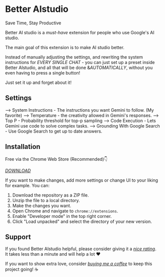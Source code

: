 # Better AIstudio

Save Time, Stay Productive

Better AI studio is a *must-have* extension for people who use Google's AI studio.

The main goal of this extension is to make AI studio better.

Instead of manually adjusting the settings, and rewriting the system instructions for *EVERY SINGLE CHAT* - you can just set up a preset inside Better AIstudio, and all that will be done &*AUTOMATICALLY*, without you even having to press a single button! 

Just set it up and forget about it! 

## Settings

--> System Instructions - The instructions you want Gemini to follow. (My favorite)
--> Temperature - the creativity allowed in Gemini's responses.
--> Top P - Probability threshold for top-p sampling
--> Code Execution - Lets Gemini use code to solve complex tasks.
--> Grounding With Google Search - Use Google Search to get up to date answers.

## Installation

Free via the Chrome Web Store (Recommended)👇

*[DOWNLOAD](https://chromewebstore.google.com/detail/pbpkchhkdpenkboinjfedafjaeefdnaf?utm_source=item-share-cb)*

If you want to make changes, add more settings or change UI to your liking for example. You can:

1. Download the repository as a ZIP file.
2. Unzip the file to a local directory.
3. Make the changes you want.
4. Open Chrome and navigate to `chrome://extensions`.
5. Enable "Developer mode" in the top right corner.
6. Click "Load unpacked" and select the directory of your new version.

## Support

If you found Better AIstudio helpful, please consider giving it a *[nice rating](https://chromewebstore.google.com/detail/better-aistudio/pbpkchhkdpenkboinjfedafjaeefdnaf/reviews?hl=en&authuser=0)*.  
It takes less than a minute and will help a lot ❤️  

If you want to show extra love, consider *[buying me a coffee](https://buymeacoffee.com/clankert800)* to keep this project going! ☕